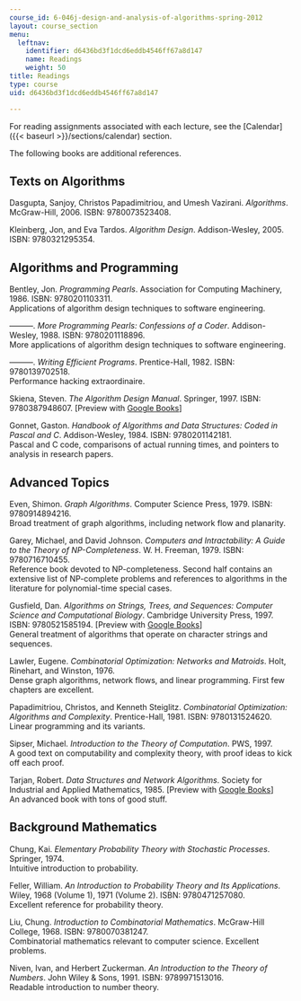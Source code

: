 ```yaml
---
course_id: 6-046j-design-and-analysis-of-algorithms-spring-2012
layout: course_section
menu:
  leftnav:
    identifier: d6436bd3f1dcd6eddb4546ff67a8d147
    name: Readings
    weight: 50
title: Readings
type: course
uid: d6436bd3f1dcd6eddb4546ff67a8d147

---
```


For reading assignments associated with each lecture, see the [Calendar]({{< baseurl >}}/sections/calendar) section.

The following books are additional references.

Texts on Algorithms
-------------------

Dasgupta, Sanjoy, Christos Papadimitriou, and Umesh Vazirani. _Algorithms_. McGraw-Hill, 2006. ISBN: 9780073523408.

Kleinberg, Jon, and Eva Tardos. _Algorithm Design_. Addison-Wesley, 2005. ISBN: 9780321295354.

Algorithms and Programming
--------------------------

Bentley, Jon. _Programming Pearls_. Association for Computing Machinery, 1986. ISBN: 9780201103311.  
Applications of algorithm design techniques to software engineering.

———. _More Programming Pearls: Confessions of a Coder_. Addison-Wesley, 1988. ISBN: 9780201118896.  
More applications of algorithm design techniques to software engineering.

———. _Writing Efficient Programs_. Prentice-Hall, 1982. ISBN: 9780139702518.  
Performance hacking extraordinaire.

Skiena, Steven. _The Algorithm Design Manual_. Springer, 1997. ISBN: 9780387948607. \[Preview with [Google Books](http://books.google.com/books?id=TrXd-gxPhVYC&printsec=frontcover)\]

Gonnet, Gaston. _Handbook of Algorithms and Data Structures: Coded in Pascal and C_. Addison-Wesley, 1984. ISBN: 9780201142181.  
Pascal and C code, comparisons of actual running times, and pointers to analysis in research papers.

Advanced Topics
---------------

Even, Shimon. _Graph Algorithms_. Computer Science Press, 1979. ISBN: 9780914894216.  
Broad treatment of graph algorithms, including network flow and planarity.

Garey, Michael, and David Johnson. _Computers and Intractability: A Guide to the Theory of NP-Completeness_. W. H. Freeman, 1979. ISBN: 9780716710455.  
Reference book devoted to NP-completeness. Second half contains an extensive list of NP-complete problems and references to algorithms in the literature for polynomial-time special cases.

Gusfield, Dan. _Algorithms on Strings, Trees, and Sequences: Computer Science and Computational Biology_. Cambridge University Press, 1997. ISBN: 9780521585194. \[Preview with [Google Books](http://books.google.com/books?id=Ofw5w1yuD8kC&printsec=frontcover)\]  
General treatment of algorithms that operate on character strings and sequences.

Lawler, Eugene. _Combinatorial Optimization: Networks and Matroids_. Holt, Rinehart, and Winston, 1976.  
Dense graph algorithms, network flows, and linear programming. First few chapters are excellent.

Papadimitriou, Christos, and Kenneth Steiglitz. _Combinatorial Optimization: Algorithms and Complexity_. Prentice-Hall, 1981. ISBN: 9780131524620.  
Linear programming and its variants.

Sipser, Michael. _Introduction to the Theory of Computation_. PWS, 1997.  
A good text on computability and complexity theory, with proof ideas to kick off each proof.

Tarjan, Robert. _Data Structures and Network Algorithms_. Society for Industrial and Applied Mathematics, 1985. \[Preview with [Google Books](http://books.google.com/books?id=F8xTTGX1b8kC&pg=PAfrontcover)\]  
An advanced book with tons of good stuff.

Background Mathematics
----------------------

Chung, Kai. _Elementary Probability Theory with Stochastic Processes_. Springer, 1974.  
Intuitive introduction to probability.

Feller, William. _An Introduction to Probability Theory and Its Applications_. Wiley, 1968 (Volume 1), 1971 (Volume 2). ISBN: 9780471257080.  
Excellent reference for probability theory.

Liu, Chung. _Introduction to Combinatorial Mathematics_. McGraw-Hill College, 1968. ISBN: 9780070381247.  
Combinatorial mathematics relevant to computer science. Excellent problems.

Niven, Ivan, and Herbert Zuckerman. _An Introduction to the Theory of Numbers_. John Wiley & Sons, 1991. ISBN: 9789971513016.  
Readable introduction to number theory.